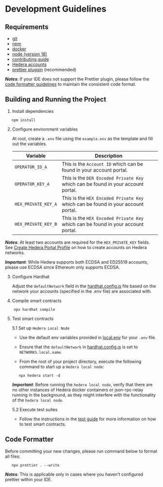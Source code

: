 # Development Guidelines

## Requirements

- [git](https://git-scm.com/)
- [npm](https://www.npmjs.com/)
- [docker](https://www.docker.com/)
- [node (version 18)](https://nodejs.org/en/)
- [contributing guide](https://github.com/hashgraph/.github/blob/main/CONTRIBUTING.md#pull-requests)
- [Hedera accounts](https://docs.hedera.com/hedera/getting-started/introduction#create-hedera-portal-profile-faucet)
- [prettier pluggin](https://prettier.io/) (recommended)

**_Notes_**: If your IDE does not support the Prettier plugin, please follow the [code formatter guidelines](GUIDELINES.md#code-formatter) to maintain the consistent code format.

## Building and Running the Project

1. Install dependencies

```
   npm install
```

2. Configure environment variables

   At root, create a `.env` file using the `example.env` as the template and fill out the variables.

   | Variable            | Description                                                                      |
   | ------------------- | -------------------------------------------------------------------------------- |
   | `OPERATOR_ID_A`     | This is the `Account ID` which can be found in your account portal.              |
   | `OPERATOR_KEY_A`    | This is the `DER Encoded Private Key` which can be found in your account portal. |
   | `HEX_PRIVATE_KEY_A` | This is the `HEX Encoded Private Key` which can be found in your account portal. |
   | `HEX_PRIVATE_KEY_B` | This is the `HEX Encoded Private Key` which can be found in your account portal. |

**_Notes_**: At least two accounts are required for the `HEX_PRIVATE_KEY` fields. See [Create Hedera Portal Profile](https://docs.hedera.com/hedera/getting-started/introduction#create-hedera-portal-profile-faucet) on how to create accounts on Hedera networks.

**_Important_**: While Hedera supports both ECDSA and ED25519 accounts, please use ECDSA since Ethereum only supports ECDSA.

3. Configure Hardhat

   Adjust the `defaultNetwork` field in the [hardhat.config.js](hardhat.config.js) file based on the network your accounts (specified in the .env file) are associated with.

4. Compile smart contracts

```
    npx hardhat compile
```

5. Test smart contracts

   5.1 Set up `Hedera Local Node`

   - Use the default env variables provided in [local.env](./local.env) for your `.env` file.

   - Ensure that the `defaultNetwork` in [hardhat.config.js](./hardhat.config.js) is set to `NETWORKS.local.name`.

   - From the root of your project directory, execute the following command to start up a `Hedera local node`:

   ```
      npx hedera start -d
   ```

   **_Important_**: Before running the `hedera local node`, verify that there are no other instances of Hedera docker containers or json-rpc-relay running in the background, as they might interfere with the functionality of the `hedera local node`.

   5.2 Execute test suites

   - Follow the instructions in the [test guide](test/README.md) for more information on how to test smart contracts.

## Code Formatter

Before committing your new changes, please run command below to format all files:

```
   npx prettier . --write
```

**_Notes_**: This is applicable only in cases where you haven't configured prettier within your IDE.
